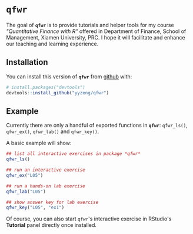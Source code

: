 # **`qfwr`**

The goal of **`qfwr`** is to provide tutorials and helper tools for my course 
_"Quantitative Finance with R"_ offered in Department of Finance, School of 
Management, Xiamen University, PRC. I hope it will facilitate and enhance 
our teaching and learning experience.

## Installation

You can install this version of **`qfwr`** from [github](https://github.com/yyzeng/qfwr) with: 

``` r
# install.packages("devtools")
devtools::install_github("yyzeng/qfwr")

```

## Example

Currently there are only a handful of exported functions in **`qfwr`**: 
`qfwr_ls()`, `qfwr_ex()`, `qfwr_lab()` and `qfwr_key()`. 

A basic example will show:

``` r
## list all interactive exercises in package *qfwr*
qfwr_ls()

## run an interactive exercise
qfwr_ex("L05")

## run a hands-on lab exercise
qfwr_lab("L05")

## show answer key for lab exercise
qfwr_key("L05", "ex1")

```

Of course, you can also start `qfwr`'s interactive exercise in RStudio's **Tutorial** panel directly once installed.

